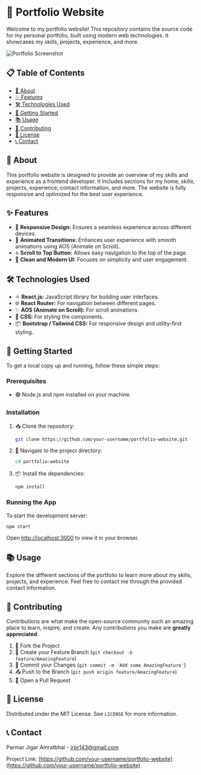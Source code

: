 # 💼 Portfolio Website

Welcome to my portfolio website! This repository contains the source code for my personal portfolio, built using modern web technologies. It showcases my skills, projects, experience, and more.

![Portfolio Screenshot](screenshot.png) <!-- Replace with an actual screenshot of your portfolio -->

## 📋 Table of Contents

- [📖 About](#about)
- [✨ Features](#features)
- [🛠️ Technologies Used](#technologies-used)
- [🚀 Getting Started](#getting-started)
- [📚 Usage](#usage)
- [🤝 Contributing](#contributing)
- [📜 License](#license)
- [📞 Contact](#contact)

## 📖 About

This portfolio website is designed to provide an overview of my skills and experience as a frontend developer. It includes sections for my home, skills, projects, experience, contact information, and more. The website is fully responsive and optimized for the best user experience.

## ✨ Features

- 📱 **Responsive Design:** Ensures a seamless experience across different devices.
- 🌟 **Animated Transitions:** Enhances user experience with smooth animations using AOS (Animate on Scroll).
- 🔝 **Scroll to Top Button:** Allows easy navigation to the top of the page.
- 🎨 **Clean and Modern UI:** Focuses on simplicity and user engagement.

## 🛠️ Technologies Used

- ⚛️ **React.js:** JavaScript library for building user interfaces.
- 🌐 **React Router:** For navigation between different pages.
- ✨ **AOS (Animate on Scroll):** For scroll animations.
- 🎨 **CSS:** For styling the components.
- 📦 **Bootstrap / Tailwind CSS:** For responsive design and utility-first styling.

## 🚀 Getting Started

To get a local copy up and running, follow these simple steps:

### Prerequisites

- 🟢 Node.js and npm installed on your machine.

### Installation

1. 📥 Clone the repository:
   ```sh
   git clone https://github.com/your-username/portfolio-website.git
   ```
2. 📂 Navigate to the project directory:
   ```sh
   cd portfolio-website
   ```
3. 📦 Install the dependencies:
   ```sh
   npm install
   ```

### Running the App

To start the development server:
```sh
npm start
```
Open [http://localhost:3000](http://localhost:3000) to view it in your browser.

## 📚 Usage

Explore the different sections of the portfolio to learn more about my skills, projects, and experience. Feel free to contact me through the provided contact information.

## 🤝 Contributing

Contributions are what make the open-source community such an amazing place to learn, inspire, and create. Any contributions you make are **greatly appreciated**.

1. 🍴 Fork the Project
2. 🌿 Create your Feature Branch (`git checkout -b feature/AmazingFeature`)
3. 💾 Commit your Changes (`git commit -m 'Add some AmazingFeature'`)
4. 📤 Push to the Branch (`git push origin feature/AmazingFeature`)
5. 🔁 Open a Pull Request

## 📜 License

Distributed under the MIT License. See `LICENSE` for more information.

## 📞 Contact

Parmar Jigar Amratbhai - [jrpr143@gmail.com](mailto:jrpr143@gmail.com)

Project Link: [https://github.com/your-username/portfolio-website](https://github.com/your-username/portfolio-website)
